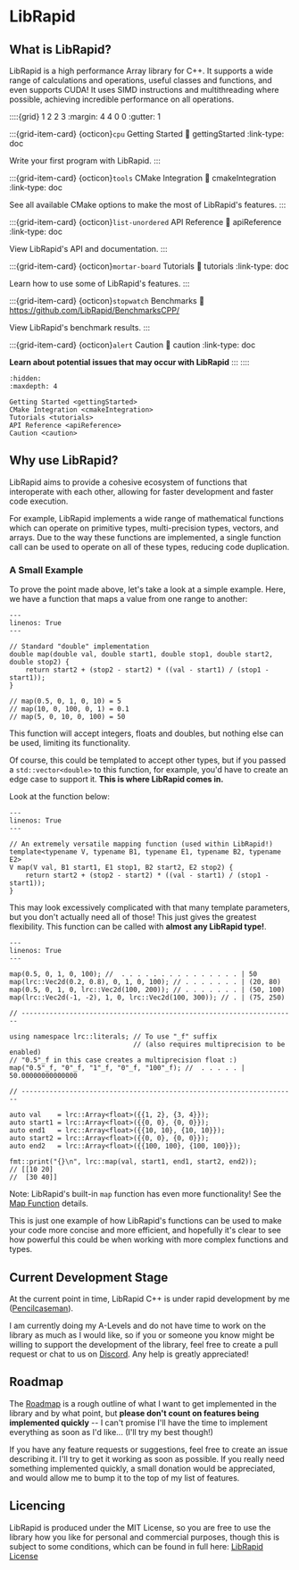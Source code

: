 # LibRapid

## What is LibRapid?

LibRapid is a high performance Array library for C++. It supports a wide range of calculations and operations, useful
classes and functions, and even supports CUDA! It uses SIMD instructions and multithreading where possible, achieving
incredible performance on all operations.

::::{grid} 1 2 2 3
:margin: 4 4 0 0
:gutter: 1

:::{grid-item-card} {octicon}`cpu` Getting Started
:link: gettingStarted
:link-type: doc

Write your first program with LibRapid.
:::

:::{grid-item-card} {octicon}`tools` CMake Integration
:link: cmakeIntegration
:link-type: doc

See all available CMake options to make the most of LibRapid's features.
:::

:::{grid-item-card} {octicon}`list-unordered` API Reference
:link: apiReference
:link-type: doc

View LibRapid's API and documentation.
:::

:::{grid-item-card} {octicon}`mortar-board` Tutorials
:link: tutorials
:link-type: doc

Learn how to use some of LibRapid's features.
:::

:::{grid-item-card} {octicon}`stopwatch` Benchmarks
:link: https://github.com/LibRapid/BenchmarksCPP/

View LibRapid's benchmark results.
:::

:::{grid-item-card} {octicon}`alert` Caution
:link: caution
:link-type: doc

**Learn about potential issues that may occur with LibRapid**
:::
::::

```{toctree}
:hidden:
:maxdepth: 4

Getting Started <gettingStarted>
CMake Integration <cmakeIntegration>
Tutorials <tutorials>
API Reference <apiReference>
Caution <caution>
```

## Why use LibRapid?

LibRapid aims to provide a cohesive ecosystem of functions that interoperate with each other, allowing for faster
development and faster code execution.

For example, LibRapid implements a wide range of mathematical functions which can operate on primitive types,
multi-precision types, vectors, and arrays. Due to the way these functions are implemented, a single function call can
be used to operate on all of these types, reducing code duplication.

### A Small Example

To prove the point made above, let's take a look at a simple example. Here, we have a function that maps a value from
one range to another:

```{code-block} cpp
---
linenos: True
---

// Standard "double" implementation
double map(double val, double start1, double stop1, double start2, double stop2) {
    return start2 + (stop2 - start2) * ((val - start1) / (stop1 - start1));
}

// map(0.5, 0, 1, 0, 10) = 5
// map(10, 0, 100, 0, 1) = 0.1
// map(5, 0, 10, 0, 100) = 50
```

This function will accept integers, floats and doubles, but nothing else can be used, limiting its functionality.

Of course, this could be templated to accept other types, but if you passed a ``std::vector<double>`` to this function,
for example, you'd have to create an edge case to support it. **This is where LibRapid comes in.**

Look at the function below:

```{code-block} cpp
---
linenos: True
---

// An extremely versatile mapping function (used within LibRapid!)
template<typename V, typename B1, typename E1, typename B2, typename E2>
V map(V val, B1 start1, E1 stop1, B2 start2, E2 stop2) {
    return start2 + (stop2 - start2) * ((val - start1) / (stop1 - start1));
}
```

This may look excessively complicated with that many template parameters, but you don't actually need all of those! This
just gives the greatest flexibility. This function can be called with **almost any LibRapid type!**.

```{code-block} cpp
---
linenos: True
---

map(0.5, 0, 1, 0, 100); //  . . . . . . . . . . . . . . . | 50
map(lrc::Vec2d(0.2, 0.8), 0, 1, 0, 100); // . . . . . . . | (20, 80)
map(0.5, 0, 1, 0, lrc::Vec2d(100, 200)); // . . . . . . . | (50, 100)
map(lrc::Vec2d(-1, -2), 1, 0, lrc::Vec2d(100, 300)); // . | (75, 250)

// ---------------------------------------------------------------------

using namespace lrc::literals; // To use "_f" suffix
                               // (also requires multiprecision to be enabled)
// "0.5"_f in this case creates a multiprecision float :)
map("0.5"_f, "0"_f, "1"_f, "0"_f, "100"_f); //  . . . . . | 50.00000000000000

// ---------------------------------------------------------------------

auto val    = lrc::Array<float>({{1, 2}, {3, 4}});
auto start1 = lrc::Array<float>({{0, 0}, {0, 0}});
auto end1   = lrc::Array<float>({{10, 10}, {10, 10}});
auto start2 = lrc::Array<float>({{0, 0}, {0, 0}});
auto end2   = lrc::Array<float>({{100, 100}, {100, 100}});

fmt::print("{}\n", lrc::map(val, start1, end1, start2, end2));
// [[10 20]
//  [30 40]]
```

Note: LibRapid's built-in ``map`` function has even more functionality! See
the [Map Function](https://librapid.readthedocs.io/en/latest/api/function_namespacelibrapid_1a71f1f30a0e28c08131ca1b7ebdc26bd1.html?highlight=map)
details.

This is just one example of how LibRapid's functions can be used to make your code more concise and more efficient, and
hopefully it's clear to see how powerful this could be when working with more complex functions and types.

## Current Development Stage

At the current point in time, LibRapid C++ is under rapid development by
me ([Pencilcaseman](https://github.com/Pencilcaseman)).

I am currently doing my A-Levels and do not have time to work on the library as much as I would like, so if you or
someone you know might be willing to support the development of the library, feel free to create a pull request or chat
to us on [Discord](https://discord.com/invite/cGxTFTgCAC). Any help is greatly appreciated!

## Roadmap

The [Roadmap](https://github.com/orgs/LibRapid/projects/5/) is a rough outline of what I want to get implemented
in the library and by what point, but **please don't count on features being implemented quickly** -- I can't promise
I'll have the time to implement everything as soon as I'd like... (I'll try my best though!)

If you have any feature requests or suggestions, feel free to create an issue describing it. I'll try to get it working
as soon as possible. If you really need something implemented quickly, a small donation would be appreciated, and would
allow me to bump it to the top of my list of features.

## Licencing

LibRapid is produced under the MIT License, so you are free to use the library
how you like for personal and commercial purposes, though this is subject to
some conditions, which can be found in full
here: [LibRapid License](https://github.com/Pencilcaseman/librapid/blob/master/LICENSE)

